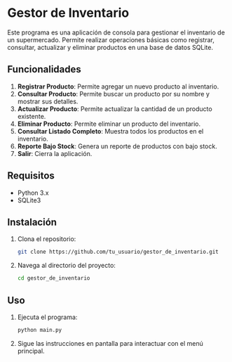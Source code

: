 # Gestor de Inventario

Este programa es una aplicación de consola para gestionar el inventario de un supermercado. Permite realizar operaciones básicas como registrar, consultar, actualizar y eliminar productos en una base de datos SQLite.

## Funcionalidades

1. **Registrar Producto**: Permite agregar un nuevo producto al inventario.
2. **Consultar Producto**: Permite buscar un producto por su nombre y mostrar sus detalles.
3. **Actualizar Producto**: Permite actualizar la cantidad de un producto existente.
4. **Eliminar Producto**: Permite eliminar un producto del inventario.
5. **Consultar Listado Completo**: Muestra todos los productos en el inventario.
6. **Reporte Bajo Stock**: Genera un reporte de productos con bajo stock.
7. **Salir**: Cierra la aplicación.

## Requisitos

- Python 3.x
- SQLite3

## Instalación

1. Clona el repositorio:
    ```bash
    git clone https://github.com/tu_usuario/gestor_de_inventario.git
    ```
2. Navega al directorio del proyecto:
    ```bash
    cd gestor_de_inventario
    ```

## Uso

1. Ejecuta el programa:
    ```bash
    python main.py
    ```
2. Sigue las instrucciones en pantalla para interactuar con el menú principal.

